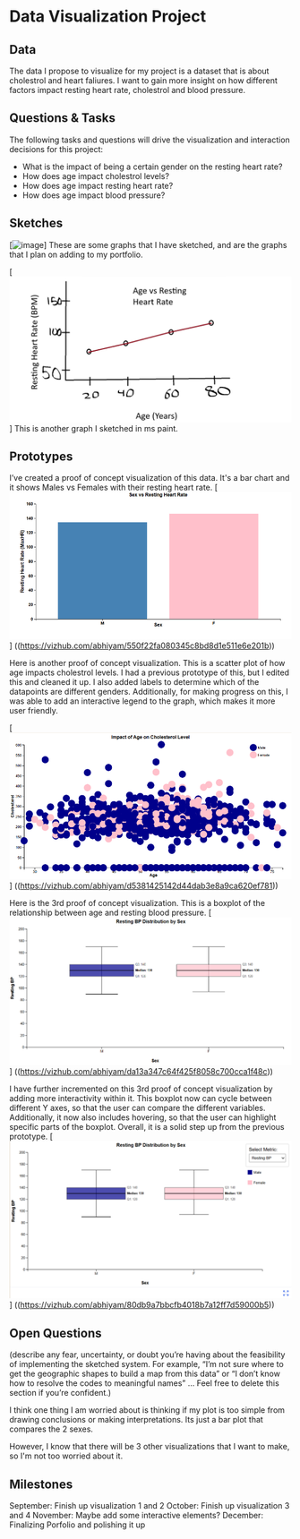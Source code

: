 # Data Visualization Project

## Data

The data I propose to visualize for my project is a dataset that is about cholestrol and heart faliures. I want to gain more insight on how different factors impact resting heart rate, cholestrol and blood pressure.  


## Questions & Tasks

The following tasks and questions will drive the visualization and interaction decisions for this project:

 * What is the impact of being a certain gender on the resting heart rate?
 * How does age impact cholestrol levels?
 * How does age impact resting heart rate?
 * How does age impact blood pressure?

## Sketches

[![image]([https://github.com/abhiyam/CS573-project-template-proposal/blob/master/Graphs-min.jpg)]
These are some graphs that I have sketched, and are the graphs that I plan on adding to my portfolio. 

[![image](https://github.com/abhiyam/CS573-project-template-proposal/blob/master/image2.png)]
This is another graph I sketched in ms paint. 


## Prototypes

I’ve created a proof of concept visualization of this data. It's a bar chart and it shows Males vs Females with their resting heart rate. 
[![image](Prototype1.png)]
((https://vizhub.com/abhiyam/550f22fa080345c8bd8d1e511e6e201b))

Here is another proof of concept visualization. This is a scatter plot of how age impacts cholestrol levels. I had a previous prototype of this, but I edited this and cleaned it up. I also added labels to determine which of the datapoints are different genders. Additionally, for making progress on this, I was able to add an interactive legend to the graph, which makes it more user friendly. 

[![image](Prototype2.png)]
((https://vizhub.com/abhiyam/d5381425142d44dab3e8a9ca620ef781))

Here is the 3rd proof of concept visualization. This is a boxplot of the relationship between age and resting blood pressure. 
[![image](Prototype3.png)]
((https://vizhub.com/abhiyam/da13a347c64f425f8058c700cca1f48c))

I have further incremented on this 3rd proof of concept visualization by adding more interactivity within it. This boxplot now can cycle between different Y axes, so that the user can compare the different variables. Additionally, it now also includes hovering, so that the user can highlight specific parts of the boxplot. Overall, it is a solid step up from the previous prototype. 
[![image](Prototype3incrementation.png)]
((https://vizhub.com/abhiyam/80db9a7bbcfb4018b7a12ff7d59000b5))

## Open Questions

(describe any fear, uncertainty, or doubt you’re having about the feasibility of implementing the sketched system. For example, “I’m not sure where to get the geographic shapes to build a map from this data” or “I don’t know how to resolve the codes to meaningful names” … Feel free to delete this section if you’re confident.)

I think one thing I am worried about is thinking if my plot is too simple from drawing conclusions or making interpretations. Its just a bar plot that compares the 2 sexes. 

However, I know that there will be 3 other visualizations that I want to make, so I'm not too worried about it. 

## Milestones

September: Finish up visualization 1 and 2
October: Finish up visualization 3 and 4
November: Maybe add some interactive elements?
December: Finalizing Porfolio and polishing it up
